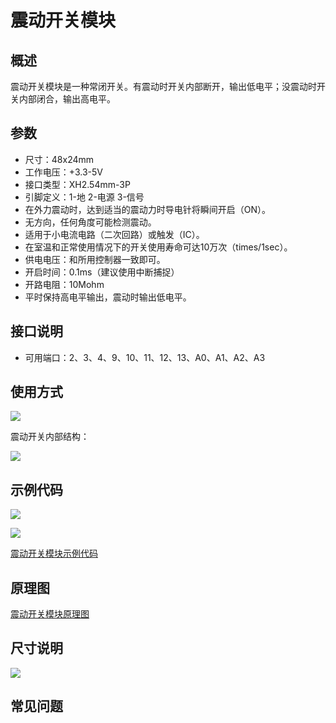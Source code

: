 # 震动开关模块

## 概述

震动开关模块是一种常闭开关。有震动时开关内部断开，输出低电平；没震动时开关内部闭合，输出高电平。

## 参数

* 尺寸：48x24mm
* 工作电压：+3.3-5V
* 接口类型：XH2.54mm-3P
* 引脚定义：1-地 2-电源 3-信号
* 在外力震动时，达到适当的震动力时导电针将瞬间开启（ON）。
* 无方向，任何角度可能检测震动。
* 适用于小电流电路（二次回路）或触发（IC）。
* 在室温和正常使用情况下的开关使用寿命可达10万次（times/1sec）。
* 供电电压：和所用控制器一致即可。
* 开启时间：0.1ms（建议使用中断捕捉）
* 开路电阻：10Mohm
* 平时保持高电平输出，震动时输出低电平。

## 接口说明

* 可用端口：2、3、4、9、10、11、12、13、A0、A1、A2、A3

## 使用方式

![](https://github.com/Haohaodada-official/docs/tree/87a8c0277156955860937750dd97e504bdd44d88/jiao-xue-chan-pin/arduino-kai-yuan-ying-jian/images/17.png)

震动开关内部结构：

![](https://github.com/Haohaodada-official/docs/tree/87a8c0277156955860937750dd97e504bdd44d88/jiao-xue-chan-pin/arduino-kai-yuan-ying-jian/images/45.png)

## 示例代码

![](https://github.com/Haohaodada-official/docs/tree/87a8c0277156955860937750dd97e504bdd44d88/jiao-xue-chan-pin/arduino-kai-yuan-ying-jian/images/79.png)

![](https://github.com/Haohaodada-official/docs/tree/87a8c0277156955860937750dd97e504bdd44d88/jiao-xue-chan-pin/arduino-kai-yuan-ying-jian/images/46.png)

[震动开关模块示例代码](http://www.haohaodada.com/show.php?id=956409)

## 原理图

[震动开关模块原理图](https://github.com/Haohaodada-official/haohaodada-docs/blob/master/原理图/震动开关模块.pdf)

## 尺寸说明

![](https://github.com/Haohaodada-official/docs/tree/87a8c0277156955860937750dd97e504bdd44d88/jiao-xue-chan-pin/arduino-kai-yuan-ying-jian/images/01.png)

## 常见问题

